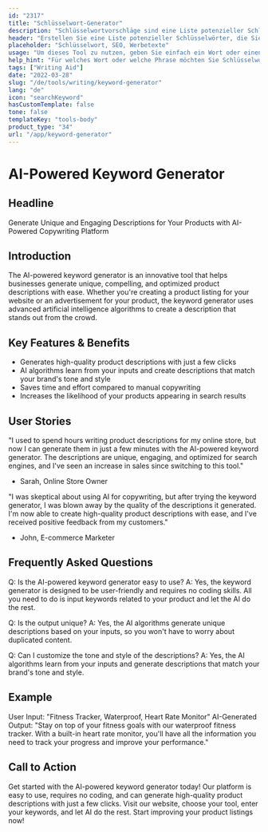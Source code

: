```yaml
---
id: "2317"
title: "Schlüsselwort-Generator"
description: "Schlüsselwortvorschläge sind eine Liste potenzieller Schlüsselwörter, die Sie zur Optimierung Ihrer Inhalte für Suchmaschinen verwenden können. Dieses Tool soll Ihnen helfen, die relevantesten und beliebtesten Schlüsselwörter für Ihre Inhalte zu finden. Um dieses Tool zu verwenden, geben Sie einfach ein Wort oder einen Satz in die Suchleiste ein, und wir erstellen eine Liste verwandter Schlüsselwörter."
header: "Erstellen Sie eine Liste potenzieller Schlüsselwörter, die Sie in Ihrem Inhalt verwenden können."
placeholder: "Schlüsselwort, SEO, Werbetexte"
usage: "Um dieses Tool zu nutzen, geben Sie einfach ein Wort oder einen Satz in die Suchleiste ein, und wir generieren eine Liste mit verwandten Schlüsselwörtern."
help_hint: "Für welches Wort oder welche Phrase möchten Sie Schlüsselwortvorschläge erhalten?"
tags: ["Writing Aid"]
date: "2022-03-28"
slug: "/de/tools/writing/keyword-generator"
lang: "de"
icon: "searchKeyword"
hasCustomTemplate: false
tone: false
templateKey: "tools-body"
product_type: "34"
url: "/app/keyword-generator"
---
```


# AI-Powered Keyword Generator

## Headline

Generate Unique and Engaging Descriptions for Your Products with AI-Powered Copywriting Platform

## Introduction

The AI-powered keyword generator is an innovative tool that helps businesses generate unique, compelling, and optimized product descriptions with ease. Whether you're creating a product listing for your website or an advertisement for your product, the keyword generator uses advanced artificial intelligence algorithms to create a description that stands out from the crowd.

## Key Features & Benefits

- Generates high-quality product descriptions with just a few clicks
- AI algorithms learn from your inputs and create descriptions that match your brand's tone and style
- Saves time and effort compared to manual copywriting
- Increases the likelihood of your products appearing in search results

## User Stories

"I used to spend hours writing product descriptions for my online store, but now I can generate them in just a few minutes with the AI-powered keyword generator. The descriptions are unique, engaging, and optimized for search engines, and I've seen an increase in sales since switching to this tool."

- Sarah, Online Store Owner

"I was skeptical about using AI for copywriting, but after trying the keyword generator, I was blown away by the quality of the descriptions it generated. I'm now able to create high-quality product descriptions with ease, and I've received positive feedback from my customers."

- John, E-commerce Marketer

## Frequently Asked Questions

Q: Is the AI-powered keyword generator easy to use?
A: Yes, the keyword generator is designed to be user-friendly and requires no coding skills. All you need to do is input keywords related to your product and let the AI do the rest.

Q: Is the output unique?
A: Yes, the AI algorithms generate unique descriptions based on your inputs, so you won't have to worry about duplicated content.

Q: Can I customize the tone and style of the descriptions?
A: Yes, the AI algorithms learn from your inputs and generate descriptions that match your brand's tone and style.

## Example

User Input: "Fitness Tracker, Waterproof, Heart Rate Monitor"
AI-Generated Output: "Stay on top of your fitness goals with our waterproof fitness tracker. With a built-in heart rate monitor, you'll have all the information you need to track your progress and improve your performance."

## Call to Action

Get started with the AI-powered keyword generator today! Our platform is easy to use, requires no coding, and can generate high-quality product descriptions with just a few clicks. Visit our website, choose your tool, enter your keywords, and let AI do the rest. Start improving your product listings now!
